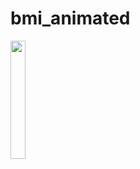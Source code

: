 # bmi_animated

<p>
<img src="https://user-images.githubusercontent.com/113604075/222078360-26125daf-7a3f-46c3-90bd-140652033f39.png"width=22%height=35%>


</p>
